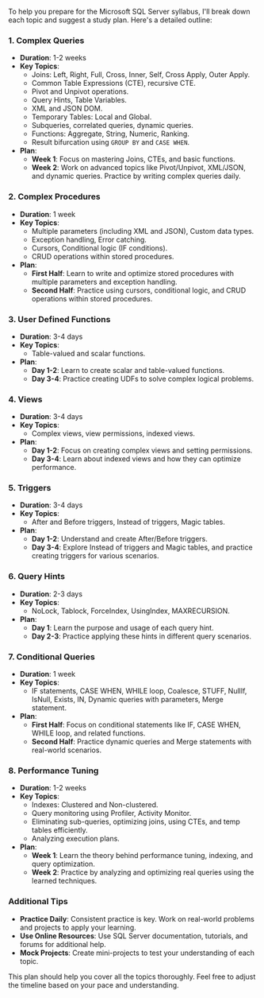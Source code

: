To help you prepare for the Microsoft SQL Server syllabus, I'll break down each topic and suggest a study plan. Here's a detailed outline:

### 1. **Complex Queries**
   - **Duration**: 1-2 weeks
   - **Key Topics**:
     - Joins: Left, Right, Full, Cross, Inner, Self, Cross Apply, Outer Apply.
     - Common Table Expressions (CTE), recursive CTE.
     - Pivot and Unpivot operations.
     - Query Hints, Table Variables.
     - XML and JSON DOM.
     - Temporary Tables: Local and Global.
     - Subqueries, correlated queries, dynamic queries.
     - Functions: Aggregate, String, Numeric, Ranking.
     - Result bifurcation using `GROUP BY` and `CASE WHEN`.
   - **Plan**:
     - **Week 1**: Focus on mastering Joins, CTEs, and basic functions.
     - **Week 2**: Work on advanced topics like Pivot/Unpivot, XML/JSON, and dynamic queries. Practice by writing complex queries daily.

### 2. **Complex Procedures**
   - **Duration**: 1 week
   - **Key Topics**:
     - Multiple parameters (including XML and JSON), Custom data types.
     - Exception handling, Error catching.
     - Cursors, Conditional logic (IF conditions).
     - CRUD operations within stored procedures.
   - **Plan**:
     - **First Half**: Learn to write and optimize stored procedures with multiple parameters and exception handling.
     - **Second Half**: Practice using cursors, conditional logic, and CRUD operations within stored procedures.

### 3. **User Defined Functions**
   - **Duration**: 3-4 days
   - **Key Topics**:
     - Table-valued and scalar functions.
   - **Plan**:
     - **Day 1-2**: Learn to create scalar and table-valued functions.
     - **Day 3-4**: Practice creating UDFs to solve complex logical problems.

### 4. **Views**
   - **Duration**: 3-4 days
   - **Key Topics**:
     - Complex views, view permissions, indexed views.
   - **Plan**:
     - **Day 1-2**: Focus on creating complex views and setting permissions.
     - **Day 3-4**: Learn about indexed views and how they can optimize performance.

### 5. **Triggers**
   - **Duration**: 3-4 days
   - **Key Topics**:
     - After and Before triggers, Instead of triggers, Magic tables.
   - **Plan**:
     - **Day 1-2**: Understand and create After/Before triggers.
     - **Day 3-4**: Explore Instead of triggers and Magic tables, and practice creating triggers for various scenarios.

### 6. **Query Hints**
   - **Duration**: 2-3 days
   - **Key Topics**:
     - NoLock, Tablock, ForceIndex, UsingIndex, MAXRECURSION.
   - **Plan**:
     - **Day 1**: Learn the purpose and usage of each query hint.
     - **Day 2-3**: Practice applying these hints in different query scenarios.

### 7. **Conditional Queries**
   - **Duration**: 1 week
   - **Key Topics**:
     - IF statements, CASE WHEN, WHILE loop, Coalesce, STUFF, NullIf, IsNull, Exists, IN, Dynamic queries with parameters, Merge statement.
   - **Plan**:
     - **First Half**: Focus on conditional statements like IF, CASE WHEN, WHILE loop, and related functions.
     - **Second Half**: Practice dynamic queries and Merge statements with real-world scenarios.

### 8. **Performance Tuning**
   - **Duration**: 1-2 weeks
   - **Key Topics**:
     - Indexes: Clustered and Non-clustered.
     - Query monitoring using Profiler, Activity Monitor.
     - Eliminating sub-queries, optimizing joins, using CTEs, and temp tables efficiently.
     - Analyzing execution plans.
   - **Plan**:
     - **Week 1**: Learn the theory behind performance tuning, indexing, and query optimization.
     - **Week 2**: Practice by analyzing and optimizing real queries using the learned techniques.

### **Additional Tips**
- **Practice Daily**: Consistent practice is key. Work on real-world problems and projects to apply your learning.
- **Use Online Resources**: Use SQL Server documentation, tutorials, and forums for additional help.
- **Mock Projects**: Create mini-projects to test your understanding of each topic.

This plan should help you cover all the topics thoroughly. Feel free to adjust the timeline based on your pace and understanding.
